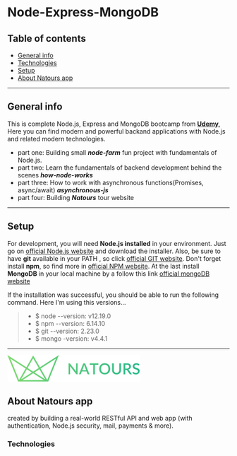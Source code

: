 # Node-Express-MongoDB



## Table of contents
* [General info](#general-info)
* [Technologies](#technologies)
* [Setup](#setup)
* [About Natours app](#about-natours-app)

---

## General info

This is complete Node.js, Express and MongoDB bootcamp from **[Udemy](https://www.udemy.com/course/nodejs-express-mongodb-bootcamp/)**,
Here you can find modern and powerful backand applications with Node.js and related modern technologies.
* part one: Building small **_node-farm_** fun project with fundamentals of Node.js.
* part two: Learn the fundamentals of backend development behind the scenes **_how-node-works_** 
* part three: How to work with asynchronous functions(Promises, async/await) **_asynchronous-js_**
* part four: Building **_Natours_**  tour website

---

## Setup
For development, you will need **Node.js installed** in your environment.
Just go on [official Node.js website](https://nodejs.org/) and download the installer.
Also, be sure to have **git** available in your PATH , so click [official GIT website](https://git-scm.com/).
Don't forget  install **npm**, so find more in [official NPM website](https://npmjs.org/).
At the last install **MongoDB** in your local machine by a follow this link [official mongoDB website](https://docs.mongodb.com/manual/administration/install-community/)

If the installation was successful, you should be able to run the following command.
Here I'm using this versions...

> - $ node --version: v12.19.0
> - $ npm --version: 6.14.10
> - $ git --version: 2.23.0
> - $ mongo -version: v4.4.1


---

![logo](4-natours/public/img/logo-green.png) 
## About Natours app

created  by building a real-world RESTful API and web app (with authentication, Node.js security, mail, payments & more).

### Technologies







